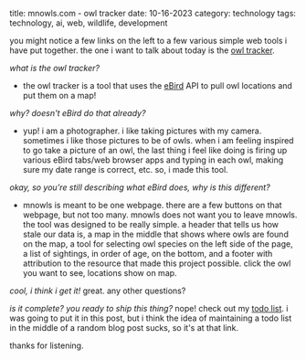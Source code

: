 title: mnowls.com - owl tracker
date: 10-16-2023
category: technology
tags: technology, ai, web, wildlife, development

you might notice a few links on the left to a few various simple web tools i have put together. the one i want to talk about today is the [owl tracker](https://mnowls.com/owls.html).

*what is the owl tracker?*
- the owl tracker is a tool that uses the [eBird](https://ebird.org) API to pull owl locations and put them on a map!

*why? doesn't eBird do that already?*
- yup! i am a photographer. i like taking pictures with my camera. sometimes i like those pictures to be of owls. when i am feeling inspired to go take a picture of an owl, the last thing i feel like doing is firing up various eBird tabs/web browser apps and typing in each owl, making sure my date range is correct, etc. so, i made this tool.

*okay, so you're still describing what eBird does, why is this different?*
- mnowls is meant to be one webpage. there are a few buttons on that webpage, but not too many. mnowls does not want you to leave mnowls. the tool was designed to be really simple. a header that tells us how stale our data is, a map in the middle that shows where owls are found on the map, a tool for selecting owl species on the left side of the page, a list of sightings, in order of age, on the bottom, and a footer with attribution to the resource that made this project possible. click the owl you want to see, locations show on map.

*cool, i think i get it!* 
great. any other questions? 

*is it complete? you ready to ship this thing?*
nope! check out my [todo list](https://mnowls.com/todo/mnowls.html). i was going to put it in this post, but i think the idea of maintaining a todo list in the middle of a random blog post sucks, so it's at that link.

thanks for listening.
